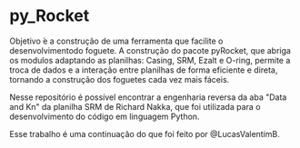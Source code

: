 # py_Rocket
Objetivo ́e a construção de uma ferramenta que facilite o desenvolvimentodo foguete. A construção do pacote pyRocket, que abriga os modulos adaptando as planilhas: Casing, SRM, Ezalt e O-ring, permite a troca de dados e a interação entre planilhas de forma eficiente e direta, tornando a construção dos foguetes cada vez mais fáceis.

Nesse repositório é possível encontrar a engenharia reversa da aba "Data and Kn" da planilha SRM de Richard Nakka, que foi utilizada para o desenvolvimento do código em linguagem Python.

Esse trabalho é uma continuação do que foi feito por @LucasValentimB.
